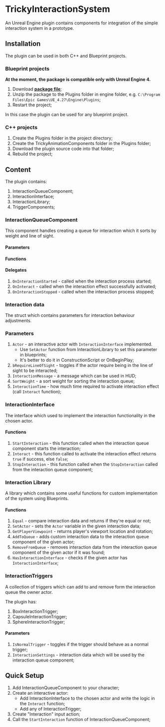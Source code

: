 # TrickyInteractionSystem

An Unreal Engine plugin contains components for integration of the simple interaction system in a prototype.

## Installation

The plugin can be used in both C++ and Blueprint projects.

### Blueprint projects

**At the moment, the package is compatible only with Unreal Engine 4.**

1. Download [**package file**](https://github.com/TrickyFatCat/TrickyInteractionSystem/releases/tag/v1.0);
2. Unzip the package to the Plugins folder in engine folder, e.g. `C:\Program Files\Epic Games\UE_4.27\Engine\Plugins`;
3. Restart the project;

In this case the plugin can be used for any blueprint project.

### C++ projects

1. Create the Plugins folder in the project directory;
2. Create the TrickyAnimationComponents folder in the Plugins folder;
3. Download the plugin source code into that folder;
4. Rebuild the project;

## Content

The plugin contains:

1. InteractionQueueComponent;
2. InteractionInterface;
3. InteractionLibrary;
4. TriggerComponents;

### InteractionQueueComponent

This component handles creating a queue for interaction which it sorts by weight and line of sight.

#### Parameters

#### Functions

#### Delegates

1. `OnInteractionStarted` - called when the interaction process started;
2. `OnInteract` - called when the interaction effect successfully activated;
3. `OnInteractionStopped` - called when the interaction process stopped;

### Interaction data

The struct which contains parameters for interaction behaviour adjustments.

### Parameters

1. `Actor` - an interactive actor with `InteractionInterface` implemented.
   * Use `SetActor` function from InteractionLibrary to set this parameter in blueprints;
   * It's better to do it in ConstructionScript or OnBeginPlay;
2. `bRequireLineOfSight` - toggles if the actor require being in the line of sight to be interacted; 
3. `InteractionMessage` - a message which can be used in HUD;
4. `SortWeight` - a sort weight for sorting the interaction queue;
5. `InteractionTime` - how much time required to activate interaction effect (call `Interact` function);

### InteractionInterface

The interface which used to implement the interaction functionality in the chosen actor.

#### Functions

1. `StartInteraction` - this function called when the interaction queue component starts the interaction;
2. `Interact` - this function called to activate the interaction effect returns `true` if success, else `false`;
3. `StopInteraction` - this function called when the `StopInteraction` called from the interaction queue component;

### Interaction Library

A library which contains some useful functions for custom implementation of the system using Blueprints.

#### Functions

1. `Equal` - compare interaction data and returns if they're equal or not;
2. `SetActor` - sets the `Actor` variable in the given interaction data;
3. `GetPlayerViewpoint` - returns player's viewport location and rotation;
4. `AddToQueue` - adds custom interaction data to the interaction queue component of the given actor;
5. `RemoveFromQueue` - removes interaction data from the interaction queue component of the given actor if it was found;
6. `HasInteractionInterface` - checks if the given actor has `InteractionInterface`;

### InteractionTriggers

A collection of triggers which can add to and remove form the interaction queue the owner actor.

The plugin has:
1. BoxInteractionTrigger;
2. CapsuleInteractionTrigger;
3. SphereInteractionTrigger;

#### Parameters

1. `IsNormalTrigger` - toggles if the trigger should behave as a normal trigger;
2. `InteractionSettings` - interaction data which will be used by the interaction queue component;

## Quick Setup

1. Add InteractionQueueComponent to your character;
2. Create an interactive actor:
   * Add InteractionInterface to the chosen actor and write the logic in the `Interact` function;
   * Add any of InteractionTrigger;
3. Create "Interaction" input action;
4. Call the `StartInteraction` function of InteractionQueueComponent;